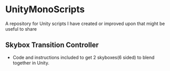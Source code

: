 # UnityMonoScripts
A repository for Unity scripts I have created or improved upon that might be useful to share

## Skybox Transition Controller
* Code and instructions included to get 2 skyboxes(6 sided) to blend together in Unity.
